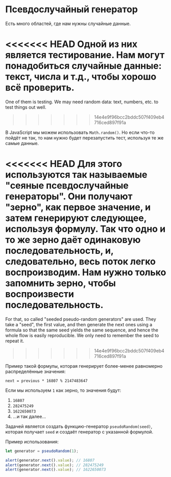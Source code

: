 
# Псевдослучайный генератор

Есть много областей, где нам нужны случайные данные.

<<<<<<< HEAD
Одной из них является тестирование. Нам могут понадобиться случайные данные: текст, числа и т.д., чтобы хорошо всё проверить.
=======
One of them is testing. We may need random data: text, numbers, etc. to test things out well.
>>>>>>> 14e4e9f96bcc2bddc507f409eb4716ced897f91a

В JavaScript мы можем использовать `Math.random()`. Но если что-то пойдёт не так, то нам нужно будет перезапустить тест, используя те же самые данные.

<<<<<<< HEAD
Для этого используются так называемые "сеяные псевдослучайные генераторы". Они получают "зерно", как первое значение, и затем генерируют следующее, используя формулу. Так что одно и то же зерно даёт одинаковую последовательность, и, следовательно, весь поток легко воспроизводим. Нам нужно только запомнить зерно, чтобы воспроизвести последовательность.
=======
For that, so called "seeded pseudo-random generators" are used. They take a "seed", the first value, and then generate the next ones using a formula so that the same seed yields the same sequence, and hence the whole flow is easily reproducible. We only need to remember the seed to repeat it.
>>>>>>> 14e4e9f96bcc2bddc507f409eb4716ced897f91a

Пример такой формулы, которая генерирует более-менее равномерно распределённые значения:

```
next = previous * 16807 % 2147483647
```

Если мы используем `1` как зерно, то значения будут:
1. `16807`
2. `282475249`
3. `1622650073`
4. ...и так далее...

Задачей является создать функцию-генератор `pseudoRandom(seed)`, которая получает `seed` и создаёт генератор с указанной формулой.

Пример использования:

```js
let generator = pseudoRandom(1);

alert(generator.next().value); // 16807
alert(generator.next().value); // 282475249
alert(generator.next().value); // 1622650073
```
